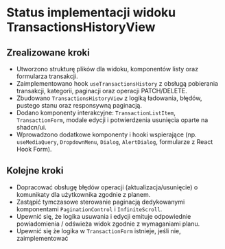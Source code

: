 # Status implementacji widoku TransactionsHistoryView

## Zrealizowane kroki

- Utworzono strukturę plików dla widoku, komponentów listy oraz formularza transakcji.
- Zaimplementowano hook `useTransactionsHistory` z obsługą pobierania transakcji, kategorii, paginacji oraz operacji PATCH/DELETE.
- Zbudowano `TransactionsHistoryView` z logiką ładowania, błędów, pustego stanu oraz responsywną paginacją.
- Dodano komponenty interakcyjne: `TransactionListItem`, `TransactionForm`, modale edycji i potwierdzenia usunięcia oparte na shadcn/ui.
- Wprowadzono dodatkowe komponenty i hooki wspierające (np. `useMediaQuery`, `DropdownMenu`, `Dialog`, `AlertDialog`, formularze z React Hook Form).

## Kolejne kroki

- Dopracować obsługę błędów operacji (aktualizacja/usunięcie) o komunikaty dla użytkownika zgodnie z planem.
- Zastąpić tymczasowe sterowanie paginacją dedykowanymi komponentami `PaginationControl` i `InfiniteScroll`.
- Upewnić się, że logika usuwania i edycji emituje odpowiednie powiadomienia / odświeża widok zgodnie z wymaganiami planu.
- Upewnić się że logika w `TransactionForm` istnieje, jeśli nie, zaimplementować
